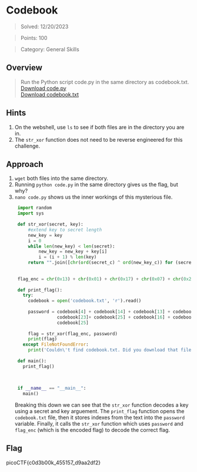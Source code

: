 # Codebook

>Solved: 12/20/2023

>Points: 100

>Category: General Skills

## Overview

>Run the Python script code.py in the same directory as codebook.txt. <br>
>[Download code.py](https://artifacts.picoctf.net/c/1/code.py) <br>
>[Download codebook.txt](https://artifacts.picoctf.net/c/1/code.py)

## Hints

1. On the webshell, use `ls` to see if both files are in the directory you are in.
2. The `str_xor` function does not need to be reverse engineered for this challenge.

## Approach

1. `wget` both files into the same directory.
2. Running `python code.py` in the same directory gives us the flag, but why?
3. `nano code.py` shows us the inner workings of this mysterious file.
   ```Python
    import random
    import sys
    
    def str_xor(secret, key):
        #extend key to secret length
        new_key = key
        i = 0
        while len(new_key) < len(secret):
            new_key = new_key + key[i]
            i = (i + 1) % len(key)        
        return "".join([chr(ord(secret_c) ^ ord(new_key_c)) for (secret_c,new_key_c) in zip(secret,new_key)])
    
    
    flag_enc = chr(0x13) + chr(0x01) + chr(0x17) + chr(0x07) + chr(0x2c) + chr(0x3a) + chr(0x2f) + chr(0x1a) + chr(0x0d) + chr(0x53) + c>
    
    def print_flag():
      try:
        codebook = open('codebook.txt', 'r').read()
        
        password = codebook[4] + codebook[14] + codebook[13] + codebook[14] +\
                   codebook[23]+ codebook[25] + codebook[16] + codebook[0]  +\
                   codebook[25]
    
        flag = str_xor(flag_enc, password)
        print(flag)
      except FileNotFoundError:
        print('Couldn\'t find codebook.txt. Did you download that file into the same directory as this script?')
    
    def main():
      print_flag()
    
    
    
    if __name__ == "__main__":
      main()
    ```
   Breaking this down we can see that the `str_xor` function decodes a key using a secret and key arguement.
   The `print_flag` function opens the `codebook.txt` file, then it stores indexes from the text into the `password`
   variable. Finally, it calls the `str_xor` function which uses `password` and `flag_enc` (which is the encoded flag) to
   decode the correct flag.
   
## Flag

picoCTF{c0d3b00k_455157_d9aa2df2}
